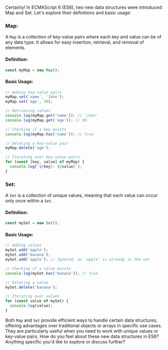 Certainly! In ECMAScript 6 (ES6), two new data structures were introduced: Map and Set. Let's explore their definitions and basic usage:

### Map:

A `Map` is a collection of key-value pairs where each key and value can be of any data type. It allows for easy insertion, retrieval, and removal of elements.

#### Definition:

```javascript
const myMap = new Map();
```

#### Basic Usage:

```javascript
// Adding key-value pairs
myMap.set('name', 'John');
myMap.set('age', 30);

// Retrieving values
console.log(myMap.get('name')); // 'John'
console.log(myMap.get('age')); // 30

// Checking if a key exists
console.log(myMap.has('name')); // true

// Deleting a key-value pair
myMap.delete('age');

// Iterating over key-value pairs
for (const [key, value] of myMap) {
  console.log(`${key}: ${value}`);
}
```

### Set:

A `Set` is a collection of unique values, meaning that each value can occur only once within a `Set`.

#### Definition:

```javascript
const mySet = new Set();
```

#### Basic Usage:

```javascript
// Adding values
mySet.add('apple');
mySet.add('banana');
mySet.add('apple'); // Ignored, as 'apple' is already in the set

// Checking if a value exists
console.log(mySet.has('banana')); // true

// Deleting a value
mySet.delete('banana');

// Iterating over values
for (const value of mySet) {
  console.log(value);
}
```

Both `Map` and `Set` provide efficient ways to handle certain data structures, offering advantages over traditional objects or arrays in specific use cases. They are particularly useful when you need to work with unique values or key-value pairs. How do you feel about these new data structures in ES6? Anything specific you'd like to explore or discuss further?
